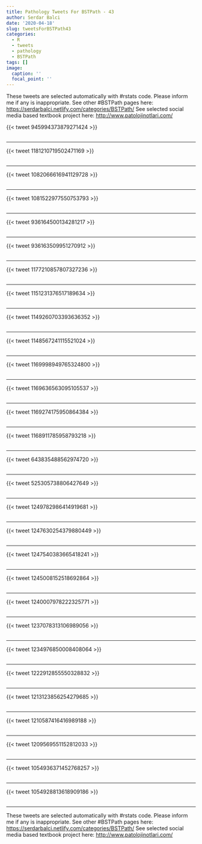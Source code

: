 ```yaml
---
title: Pathology Tweets For BSTPath - 43
author: Serdar Balci
date: '2020-04-18'
slug: tweetsForBSTPath43
categories:
  - R
  - tweets
  - pathology
  - BSTPath
tags: []
image:
  caption: ''
  focal_point: ''
---
```



These tweets are selected automatically with #rstats code. Please inform me if any is inappropriate.
See other #BSTPath pages here: https://serdarbalci.netlify.com/categories/BSTPath/ 
See selected social media based textbook project here: http://www.patolojinotlari.com/

{{< tweet 945994373879271424 >}}
<br>
<br>
<hr>
{{< tweet 1181210719502471169 >}}
<br>
<br>
<hr>
{{< tweet 1082066616941129728 >}}
<br>
<br>
<hr>
{{< tweet 1081522977550753793 >}}
<br>
<br>
<hr>
{{< tweet 936164500134281217 >}}
<br>
<br>
<hr>
{{< tweet 936163509951270912 >}}
<br>
<br>
<hr>
{{< tweet 1177210857807327236 >}}
<br>
<br>
<hr>
{{< tweet 1151231376517189634 >}}
<br>
<br>
<hr>
{{< tweet 1149260703393636352 >}}
<br>
<br>
<hr>
{{< tweet 1148567241115521024 >}}
<br>
<br>
<hr>
{{< tweet 1169998949765324800 >}}
<br>
<br>
<hr>
{{< tweet 1169636563095105537 >}}
<br>
<br>
<hr>
{{< tweet 1169274175950864384 >}}
<br>
<br>
<hr>
{{< tweet 1168911785958793218 >}}
<br>
<br>
<hr>
{{< tweet 643835488562974720 >}}
<br>
<br>
<hr>
{{< tweet 525305738806427649 >}}
<br>
<br>
<hr>
{{< tweet 1249782986414919681 >}}
<br>
<br>
<hr>
{{< tweet 1247630254379880449 >}}
<br>
<br>
<hr>
{{< tweet 1247540383665418241 >}}
<br>
<br>
<hr>
{{< tweet 1245008152518692864 >}}
<br>
<br>
<hr>
{{< tweet 1240007978222325771 >}}
<br>
<br>
<hr>
{{< tweet 1237078313106989056 >}}
<br>
<br>
<hr>
{{< tweet 1234976850008408064 >}}
<br>
<br>
<hr>
{{< tweet 1222912855550328832 >}}
<br>
<br>
<hr>
{{< tweet 1213123856254279685 >}}
<br>
<br>
<hr>
{{< tweet 1210587416416989188 >}}
<br>
<br>
<hr>
{{< tweet 1209569551152812033 >}}
<br>
<br>
<hr>
{{< tweet 1054936371452768257 >}}
<br>
<br>
<hr>
{{< tweet 1054928813618909186 >}}
<br>
<br>
<hr>


These tweets are selected automatically with #rstats code. Please inform me if any is inappropriate.
See other #BSTPath pages here: https://serdarbalci.netlify.com/categories/BSTPath/ 
See selected social media based textbook project here: http://www.patolojinotlari.com/

